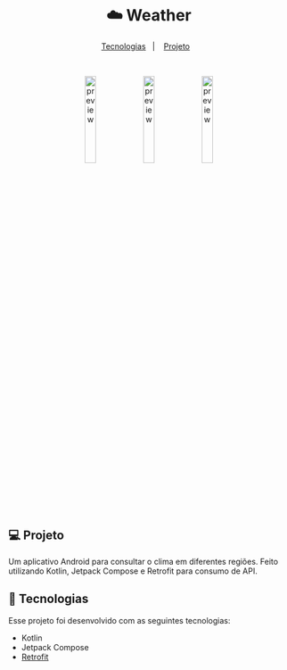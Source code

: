 <h1 align="center"> ☁️ Weather </h1>

<p align="center">
  <a href="#-tecnologias">Tecnologias</a>&nbsp;&nbsp;&nbsp;|&nbsp;&nbsp;&nbsp;
  <a href="#-projeto">Projeto</a>&nbsp;&nbsp;&nbsp;
</p>

<br>

<p align="center">
  <img alt="preview" src="https://i.imgur.com/zQPDgDX.png" width="20%">
  <img alt="preview" src="https://i.imgur.com/SZuJ6YB.png" width="20%">
  <img alt="preview" src="https://i.imgur.com/IKkzhUL.png" width="20%">
</p>

## 💻 Projeto

Um aplicativo Android para consultar o clima em diferentes regiões. Feito utilizando Kotlin, Jetpack Compose e Retrofit para consumo de API.

## 🚀 Tecnologias

Esse projeto foi desenvolvido com as seguintes tecnologias:

- Kotlin
- Jetpack Compose
- [Retrofit](https://square.github.io/retrofit/)
